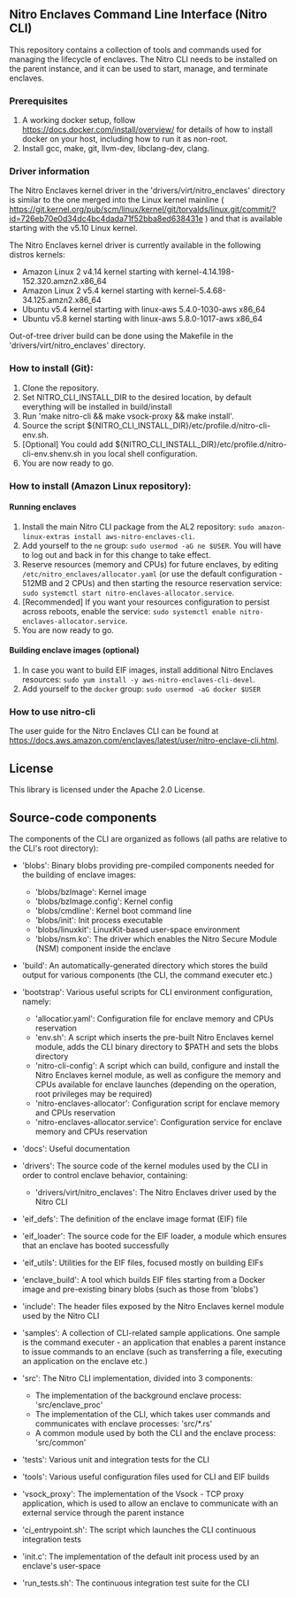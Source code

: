 ## Nitro Enclaves Command Line Interface (Nitro CLI)

This repository contains a collection of tools and commands used for managing the lifecycle of enclaves. The Nitro CLI needs to be installed on the parent instance, and it can be used to start, manage, and terminate enclaves.  

### Prerequisites
  1. A working docker setup, follow https://docs.docker.com/install/overview/ for details of how to install docker on your host, including how to run it as non-root.
  2. Install gcc, make, git, llvm-dev, libclang-dev, clang.

### Driver information
  The Nitro Enclaves kernel driver in the 'drivers/virt/nitro_enclaves' directory is similar to the one merged into the Linux kernel mainline ( https://git.kernel.org/pub/scm/linux/kernel/git/torvalds/linux.git/commit/?id=726eb70e0d34dc4bc4dada71f52bba8ed638431e ) and that is available starting with the v5.10 Linux kernel.

  The Nitro Enclaves kernel driver is currently available in the following distros kernels:

  - Amazon Linux 2 v4.14 kernel starting with kernel-4.14.198-152.320.amzn2.x86_64
  - Amazon Linux 2 v5.4 kernel starting with kernel-5.4.68-34.125.amzn2.x86_64
  - Ubuntu v5.4 kernel starting with linux-aws 5.4.0-1030-aws x86_64
  - Ubuntu v5.8 kernel starting with linux-aws 5.8.0-1017-aws x86_64

  Out-of-tree driver build can be done using the Makefile in the 'drivers/virt/nitro_enclaves' directory.

### How to install (Git):
  1. Clone the repository.
  2. Set NITRO_CLI_INSTALL_DIR to the desired location, by default everything will be installed in build/install
  3. Run 'make nitro-cli && make vsock-proxy && make install'.
  4. Source the script ${NITRO_CLI_INSTALL_DIR}/etc/profile.d/nitro-cli-env.sh.
  5. [Optional] You could add ${NITRO_CLI_INSTALL_DIR}/etc/profile.d/nitro-cli-env.shenv.sh in you local shell configuration.
  6. You are now ready to go.

### How to install (Amazon Linux repository):
#### Running enclaves
  1. Install the main Nitro CLI package from the AL2 repository: `sudo
     amazon-linux-extras install aws-nitro-enclaves-cli`.
  2. Add yourself to the `ne` group: `sudo usermod -aG ne $USER`. You will
     have to log out and back in for this change to take effect.
  3. Reserve resources (memory and CPUs) for future enclaves, by editing
     `/etc/nitro_enclaves/allocator.yaml` (or use the default configuration -
512MB and 2 CPUs) and then starting the resource reservation service: `sudo
systemctl start nitro-enclaves-allocator.service`.
  4. [Recommended] If you want your resources configuration to persist across
     reboots, enable the service: `sudo systemctl enable
nitro-enclaves-allocator.service`.
  5. You are now ready to go.

#### Building enclave images (optional)
  1. In case you want to build EIF images, install additional Nitro Enclaves
     resources: `sudo yum install -y aws-nitro-enclaves-cli-devel`.
  2. Add yourself to the `docker` group: `sudo usermod -aG docker $USER`

### How to use nitro-cli
  The user guide for the Nitro Enclaves CLI can be found at https://docs.aws.amazon.com/enclaves/latest/user/nitro-enclave-cli.html.

## License
  This library is licensed under the Apache 2.0 License.

## Source-code components
  The components of the CLI are organized as follows (all paths are relative to the CLI's root directory):

  - 'blobs': Binary blobs providing pre-compiled components needed for the building of enclave images:
      - 'blobs/bzImage': Kernel image
      - 'blobs/bzImage.config': Kernel config
      - 'blobs/cmdline': Kernel boot command line
      - 'blobs/init': Init process executable
      - 'blobs/linuxkit': LinuxKit-based user-space environment
      - 'blobs/nsm.ko': The driver which enables the Nitro Secure Module (NSM) component inside the enclave

  - 'build': An automatically-generated directory which stores the build output for various components (the CLI, the command executer etc.)

  - 'bootstrap': Various useful scripts for CLI environment configuration, namely:
      - 'allocatior.yaml': Configuration file for enclave memory and CPUs reservation
      - 'env.sh': A script which inserts the pre-built Nitro Enclaves kernel module, adds the CLI binary directory to $PATH and sets the blobs directory
      - 'nitro-cli-config': A script which can build, configure and install the Nitro Enclaves kernel module, as well as configure the memory and CPUs available for enclave launches (depending on the operation, root privileges may be required)
      - 'nitro-enclaves-allocator': Configuration script for enclave memory and CPUs reservation
      - 'nitro-enclaves-allocator.service': Configuration service for enclave memory and CPUs reservation

  - 'docs': Useful documentation

  - 'drivers': The source code of the kernel modules used by the CLI in order to control enclave behavior, containing:
      - 'drivers/virt/nitro_enclaves': The Nitro Enclaves driver used by the Nitro CLI

  - 'eif_defs': The definition of the enclave image format (EIF) file

  - 'eif_loader': The source code for the EIF loader, a module which ensures that an enclave has booted successfully

  - 'eif_utils': Utilities for the EIF files, focused mostly on building EIFs

  - 'enclave_build': A tool which builds EIF files starting from a Docker image and pre-existing binary blobs (such as those from 'blobs')

  - 'include': The header files exposed by the Nitro Enclaves kernel module used by the Nitro CLI

  - 'samples': A collection of CLI-related sample applications. One sample is the command executer - an application that enables a parent instance to issue commands to an enclave (such as transferring a file, executing an application on the enclave etc.)

  - 'src': The Nitro CLI implementation, divided into 3 components:
      - The implementation of the background enclave process: 'src/enclave_proc'
      - The implementation of the CLI, which takes user commands and communicates with enclave processes: 'src/*.rs'
      - A common module used by both the CLI and the enclave process: 'src/common'

  - 'tests': Various unit and integration tests for the CLI

  - 'tools': Various useful configuration files used for CLI and EIF builds

  - 'vsock_proxy': The implementation of the Vsock - TCP proxy application, which is used to allow an enclave to communicate with an external service through the parent instance

  - 'ci_entrypoint.sh': The script which launches the CLI continuous integration tests

  - 'init.c': The implementation of the default init process used by an enclave's user-space

  - 'run_tests.sh': The continuous integration test suite for the CLI
